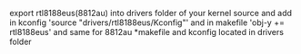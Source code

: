 
export rtl8188eus(8812au) into drivers folder of your kernel source and add in kconfig 'source "drivers/rtl8188eus/Kconfig"' and in makefile 'obj-y += rtl8188eus' and same for 8812au *makefile and kconfig located in drivers folder
